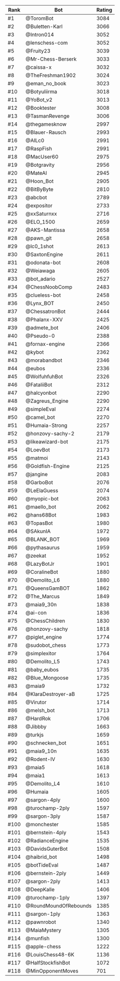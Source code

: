 Rank|Bot|Rating
---|---|---
#1|@ToromBot|3084
#2|@Buletten-Karl|3066
#3|@Intron014|3052
#4|@lenschess-com|3052
#5|@Fruity23|3039
#6|@Mr-Chess-Berserk|3033
#7|@caissa-x|3032
#8|@TheFreshman1902|3024
#9|@eman_no_book|3023
#10|@Botyuliirma|3018
#11|@YoBot_v2|3013
#12|@Booktester|3008
#13|@TasmanRevenge|3006
#14|@thegamesknow|2997
#15|@Blauer-Rausch|2993
#16|@AILc0|2991
#17|@RaspFish|2991
#18|@MacUser60|2975
#19|@Botgravity|2956
#20|@MateAI|2945
#21|@Hoon_Bot|2905
#22|@BitByByte|2810
#23|@abcbot|2789
#24|@expositor|2733
#25|@xxSaturnxx|2716
#26|@ELO_1500|2659
#27|@AKS-Mantissa|2658
#28|@pawn_git|2658
#29|@lc0_1shot|2613
#30|@SaxtonEngine|2611
#31|@odonata-bot|2608
#32|@Weiawaga|2605
#33|@bot_adario|2527
#34|@ChessNoobComp|2483
#35|@clueless-bot|2458
#36|@Lynx_BOT|2450
#37|@ChessatronBot|2444
#38|@Phalanx-XXV|2425
#39|@admete_bot|2406
#40|@Pseudo-0|2388
#41|@fornax-engine|2366
#42|@kybot|2362
#43|@morabandbot|2346
#44|@eubos|2336
#45|@WolfuhfuhBot|2326
#46|@FataliiBot|2312
#47|@halcyonbot|2290
#48|@Zagreus_Engine|2290
#49|@simpleEval|2274
#50|@camel_bot|2270
#51|@Humaia-Strong|2257
#52|@honzovy-sachy-2|2179
#53|@likeawizard-bot|2175
#54|@LoevBot|2173
#55|@matmoi|2143
#56|@Goldfish-Engine|2125
#57|@jangine|2083
#58|@GarboBot|2076
#59|@LeElaGuess|2074
#60|@myopic-bot|2063
#61|@maello_bot|2062
#62|@hans68Bot|1983
#63|@TopasBot|1980
#64|@SAkunIA|1972
#65|@BLANK_BOT|1969
#66|@pythasaurus|1959
#67|@zeekat|1952
#68|@LazyBotJr|1901
#69|@CoralineBot|1880
#70|@Demolito_L6|1880
#71|@QueensGamBOT|1862
#72|@The_Marcus|1849
#73|@maia9_30n|1838
#74|@ai-con|1836
#75|@ChessChildren|1830
#76|@honzovy-sachy|1818
#77|@piglet_engine|1774
#78|@sudobot_chess|1773
#79|@simplexitor|1764
#80|@Demolito_L5|1743
#81|@baby_eubos|1735
#82|@Blue_Mongoose|1735
#83|@maia9|1732
#84|@KlaraDestroyer-aB|1725
#85|@Virutor|1714
#86|@melsh_bot|1713
#87|@HardRok|1706
#88|@Jibbby|1663
#89|@turkjs|1659
#90|@schnecken_bot|1651
#91|@maia9_10n|1635
#92|@Rodent-IV|1630
#93|@maia5|1618
#94|@maia1|1613
#95|@Demolito_L4|1610
#96|@Humaia|1605
#97|@sargon-4ply|1600
#98|@turochamp-2ply|1597
#99|@sargon-3ply|1587
#100|@monchester|1585
#101|@bernstein-4ply|1543
#102|@RadianceEngine|1535
#103|@DavidsGuterBot|1508
#104|@haibrid_bot|1498
#105|@botTideEval|1487
#106|@bernstein-2ply|1449
#107|@sargon-2ply|1413
#108|@DeepKalle|1406
#109|@turochamp-1ply|1397
#110|@RoundMoundOfRebounds|1385
#111|@sargon-1ply|1363
#112|@pawnrobot|1340
#113|@MaiaMystery|1305
#114|@munfish|1300
#115|@apple-chess|1222
#116|@LouisChess48-6K|1136
#117|@HalfStockfishBot|1072
#118|@MinOpponentMoves|701
